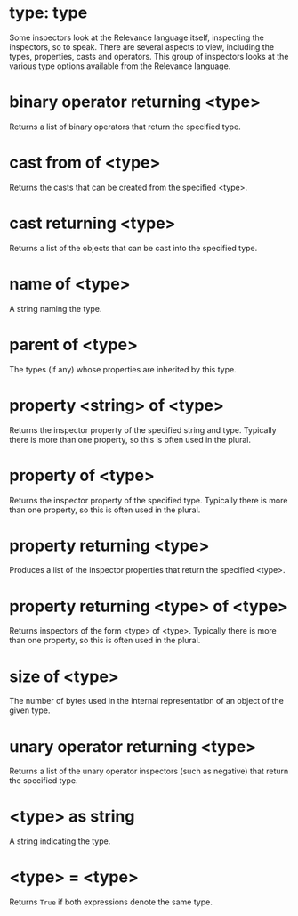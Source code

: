 # type: type

Some inspectors look at the Relevance language itself, inspecting the inspectors, so to speak. There are several aspects to view, including the types, properties, casts and operators. This group of inspectors looks at the various type options available from the Relevance language.

# binary operator returning &lt;type&gt;

Returns a list of binary operators that return the specified type.

# cast from of &lt;type&gt;

Returns the casts that can be created from the specified &lt;type&gt;.

# cast returning &lt;type&gt;

Returns a list of the objects that can be cast into the specified type.

# name of &lt;type&gt;

A string naming the type.

# parent of &lt;type&gt;

The types (if any) whose properties are inherited by this type.

# property &lt;string&gt; of &lt;type&gt;

Returns the inspector property of the specified string and type. Typically there is more than one property, so this is often used in the plural.

# property of &lt;type&gt;

Returns the inspector property of the specified type. Typically there is more than one property, so this is often used in the plural.

# property returning &lt;type&gt;

Produces a list of the inspector properties that return the specified &lt;type&gt;.

# property returning &lt;type&gt; of &lt;type&gt;

Returns inspectors of the form &lt;type&gt; of &lt;type&gt;. Typically there is more than one property, so this is often used in the plural.

# size of &lt;type&gt;

The number of bytes used in the internal representation of an object of the given type.

# unary operator returning &lt;type&gt;

Returns a list of the unary operator inspectors (such as negative) that return the specified type.

# &lt;type&gt; as string

A string indicating the type.

# &lt;type&gt; = &lt;type&gt;

Returns `True` if both expressions denote the same type.
